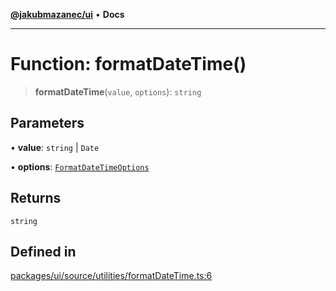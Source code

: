 [**@jakubmazanec/ui**](../README.md) • **Docs**

---

# Function: formatDateTime()

> **formatDateTime**(`value`, `options`): `string`

## Parameters

• **value**: `string` \| `Date`

• **options**: [`FormatDateTimeOptions`](../type-aliases/FormatDateTimeOptions.md)

## Returns

`string`

## Defined in

[packages/ui/source/utilities/formatDateTime.ts:6](https://github.com/jakubmazanec/tools/blob/863f04cbbb9368fd023f0309084819aa9247d808/packages/ui/source/utilities/formatDateTime.ts#L6)
